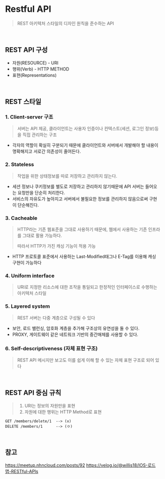 # Restful API
> REST 아키텍처 스타일의 디자인 원칙을 준수하는 API

<br>

## REST API 구성
+ 자원(RESOURCE) - URI
+ 행위(Verb) - HTTP METHOD
+ 표현(Representations)

<br>

## REST 스타일
### 1. Client-server 구조
> 서버는 API 제공, 클라이언트는 사용자 인증이나 컨텍스트(세션, 로그인 정보)등을 직접 관리하는 구조

+ 각자의 역할이 확실히 구분되기 때문에 클라이언트와 서버에서 개발해야 할 내용이 명확해지고 서로간 의존성이 줄어든다.

### 2. Stateless
> 작업을 위한 상태정보를 따로 저장하고 관리하지 않는다.

+ 세션 정보나 쿠키정보를 별도로 저장하고 관리하지 않기때문에 API 서버는 들어오는 요청만을 단순히 처리한다.
+ 서비스의 자유도가 높아지고 서버에서 불필요한 정보를 관리하지 않음으로써 구현이 단순해진다.

### 3. Cacheable
> HTTP라는 기존 웹표준을 그대로 사용하기 때문에, 웹에서 사용하는 기존 인프라를 그대로 활용 가능하다.
> 
> 따라서 HTTP가 가진 캐싱 기능이 적용 가능

+ HTTP 프로토콜 표준에서 사용하는 Last-Modified태그나 E-Tag를 이용해 캐싱 구현이 가능하다

### 4. Uniform interface
> URI로 지정한 리소스에 대한 조작을 통일되고 한정적인 인터페이스로 수행하는 아키텍처 스타일

### 5. Layered system
> REST 서버는 다중 계층으로 구성될 수 있다

+ 보안, 로드 밸런싱, 암호화 계층을 추가해 구조상의 유연성을 둘 수 있다.
+ PROXY, 게이트웨이 같은 네트워크 기반의 중간매체를 사용할 수 있다.

### 6. Self-descriptiveness (자체 표현 구조)
> REST API 메시지만 보고도 이를 쉽게 이해 할 수 있는 자체 표현 구조로 되어 있다

<br>

## REST API 중심 규칙
> 1. URI는 정보의 자원만을 표현
> 2. 자원에 대한 행위는 HTTP Method로 표현

```
GET /members/delete/1  --> (x)
DELETE /members/1      --> (ㅇ)
```
<br>


## 참고
https://meetup.nhncloud.com/posts/92
https://velog.io/@willis18/IOS-로드맵-RESTful-APIs
